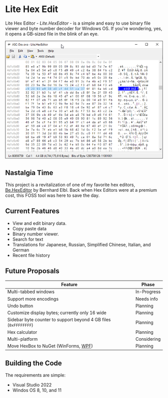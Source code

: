 # Lite Hex Edit

Lite Hex Editor - _Lite.HexEditor_ - is a simple and easy to use binary file viewer and byte number decoder for Windows OS. If you're wondering, yes, it opens a GB-sized file in the blink of an eye.

![screenshot](documentation/screenshot-4gb.png)

## Nastalgia Time

This project is a revitalization of one of my favorite hex editors, [Be.HexEditor](https://sourceforge.net/p/hexbox/) by Bernhard Elbl. Back when Hex Editors were at a premium cost, this FOSS tool was here to save the day.

## Current Features

* View and edit binary data.
* Copy paste data
* Binary number viewer.
* Search for text
* Translations for Japanese, Russian, Simplified Chinese, Italian, and German
* Recent file history

## Future Proposals

| Feature | Phase
|-|-|
| Multi-tabbed windows      | In-Progress
| Support more encodings    | Needs info
| Undo button               | Planning
| Customize display bytes; currently only 16 wide | Planning
| Sidebar byte counter to support beyond 4 GB files (`0xFFFFFFFF`) | Planning
| Hex calculator            | Planning
| Multi-platform            | Considering
| Move HexBox to NuGet (WinForms, [WPF](https://github.com/takhlaq/Be.HexEditor/blob/master/sources/Be.Windows.Forms.HexBox/WpfHexBox.xaml.cs)) | Planning

## Building the Code

The requirements are simple:

* Visual Studio 2022
* Windos OS 8, 10, and 11
